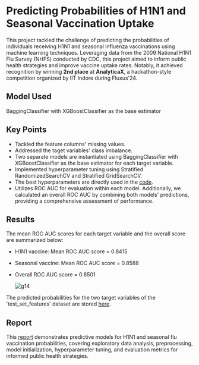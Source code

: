 

#  Predicting Probabilities of  H1N1 and Seasonal Vaccination Uptake

This project tackled the challenge of predicting the probabilities of individuals receiving H1N1 and seasonal influenza vaccinations using machine learning techniques. Leveraging data from the 2009 National H1N1 Flu Survey (NHFS) conducted by CDC, this project aimed to inform public health strategies and improve vaccine uptake rates. Notably, it achieved recognition by winning **2nd place** at **AnalyticaX**, a hackathon-style competition organized by IIT Indore during Fluxus'24.



## Model Used
BaggingClassifier with XGBoostClassifier as the base estimator
## Key Points
* Tackled the feature columns' missing values.
* Addressed the taget variables' class imbalance. 
* Two separate models are instantiated using BaggingClassifier with XGBoostClassifier as the base estimator for each target variable.
* Implemented hyperparameter tuning using Stratified RandomizedSearchCV and Stratified GridSearchCV.
* The best hyperparameters are directly used in the [code](https://github.com/Dream-Falls/AnalyticaX/blob/main/source_code.ipynb).
* Utilizes ROC AUC for evaluation within each model. Additionally, we calculated an overall ROC AUC by combining both models' predictions, providing a comprehensive assessment of performance.
## Results
The mean ROC AUC scores for each target variable and the overall score are summarized below:
   *  H1N1 vaccine: Mean ROC AUC score = 0.8415
   * Seasonal vaccine: Mean ROC AUC score = 0.8588
   * Overall ROC AUC score = 0.8501

     ![g14](https://github.com/Dream-Falls/AnalyticaX/assets/160475509/cd83bc46-19ec-4317-971d-96d2bd021567)


The predicted probabilities for the two target variables of the 'test_set_features' dataset are stored [here](https://github.com/Dream-Falls/AnalyticaX/blob/main/results.csv).

## Report

This [report](https://github.com/Dream-Falls/AnalyticaX/blob/main/report.pdf) demonstrates predictive models for H1N1 and seasonal flu vaccination probabilities, covering exploratory data analysis, preprocessing, model initialization, hyperparameter tuning, and evaluation metrics for informed public health strategies.

